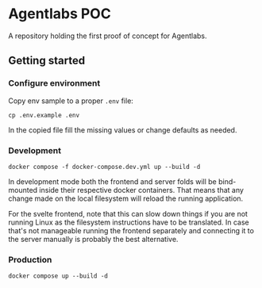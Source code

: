 # Agentlabs POC

A repository holding the first proof of concept for Agentlabs.

## Getting started

### Configure environment

Copy env sample to a proper `.env` file:

```shell
cp .env.example .env
```

In the copied file fill the missing values or change defaults as needed.

### Development

```shell
docker compose -f docker-compose.dev.yml up --build -d
```

In development mode both the frontend and server folds will be bind-mounted inside their respective docker containers.
That means that any change made on the local filesystem will reload the running application.

For the svelte frontend, note that this can slow down things if you are not running Linux as the filesystem instructions have to be translated.
In case that's not manageable running the frontend separately and connecting it to the server manually is probably the best alternative.

### Production

```shell
docker compose up --build -d
```

